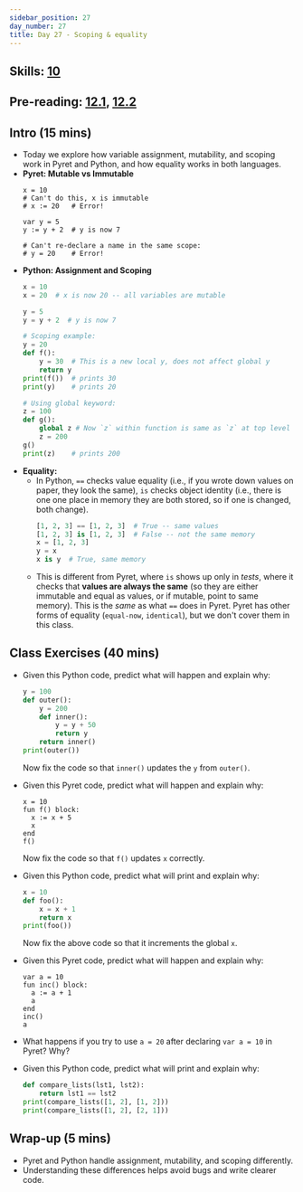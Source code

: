 ```yaml
---
sidebar_position: 27
day_number: 27
title: Day 27 - Scoping & equality
---
```


## Skills: [10](/skills/#(10))

## Pre-reading: [12.1]({{DCIC_DOMAIN}}/unified-state.html), [12.2]({{DCIC_DOMAIN}}/unified-equality.html)

## Intro (15 mins)
- Today we explore how variable assignment, mutability, and scoping work in Pyret and Python, and how equality works in both languages.
- **Pyret: Mutable vs Immutable**
  ```pyret
  x = 10
  # Can't do this, x is immutable
  # x := 20   # Error!

  var y = 5
  y := y + 2  # y is now 7

  # Can't re-declare a name in the same scope:
  # y = 20    # Error!
  ```
- **Python: Assignment and Scoping**
  ```python
  x = 10
  x = 20  # x is now 20 -- all variables are mutable

  y = 5
  y = y + 2  # y is now 7

  # Scoping example:
  y = 20
  def f():
      y = 30  # This is a new local y, does not affect global y
      return y
  print(f())  # prints 30
  print(y)    # prints 20

  # Using global keyword:
  z = 100
  def g():
      global z # Now `z` within function is same as `z` at top level
      z = 200
  g()
  print(z)    # prints 200
  ```
- **Equality:**
  - In Python, `==` checks value equality (i.e., if you wrote down values on paper, they look the same), `is` checks object identity (i.e., there is one one place in memory they are both stored, so if one is changed, both change).
    ```python
    [1, 2, 3] == [1, 2, 3]  # True -- same values
    [1, 2, 3] is [1, 2, 3]  # False -- not the same memory
    x = [1, 2, 3]
    y = x
    x is y  # True, same memory
    ```
  - This is different from Pyret, where `is` shows up only in _tests_, where it checks that **values are always the same** (so they are either immutable and equal as values, or if mutable, point to same memory). This is the _same_ as what `==` does in Pyret. Pyret has other forms of equality (`equal-now`, `identical`), but we don't cover them in this class.

## Class Exercises (40 mins)
- Given this Python code, predict what will happen and explain why:
     ```python
     y = 100
     def outer():
         y = 200
         def inner():
             y = y + 50
             return y
         return inner()
     print(outer())
     ```
  Now fix the code so that `inner()` updates the `y` from `outer()`.

- Given this Pyret code, predict what will happen and explain why:
  ```pyret
  x = 10
  fun f() block:
    x := x + 5
    x
  end
  f()
  ```
  Now fix the code so that `f()` updates `x` correctly.

- Given this Python code, predict what will print and explain why:
  ```python
  x = 10
  def foo():
      x = x + 1
      return x
  print(foo())
  ```
  Now fix the above code so that it increments the global `x`.
- Given this Pyret code, predict what will happen and explain why:
  ```pyret
  var a = 10
  fun inc() block:
    a := a + 1
    a
  end
  inc()
  a
  ```
- What happens if you try to use `a = 20` after declaring `var a = 10` in Pyret? Why?
- Given this Python code, predict what will print and explain why:
  ```python
  def compare_lists(lst1, lst2):
      return lst1 == lst2
  print(compare_lists([1, 2], [1, 2]))
  print(compare_lists([1, 2], [2, 1]))
  ```


## Wrap-up (5 mins)
- Pyret and Python handle assignment, mutability, and scoping differently.
- Understanding these differences helps avoid bugs and write clearer code.
